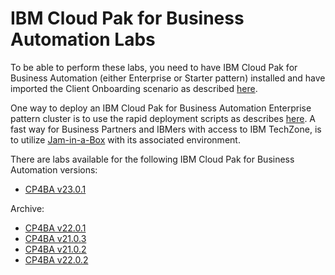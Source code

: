 # IBM Cloud Pak for Business Automation Labs

To be able to perform these labs, you need to have IBM Cloud Pak for Business Automation (either Enterprise or Starter pattern) installed and have imported the Client Onboarding scenario as described [here](https://github.com/IBM/cp4ba-client-onboarding-scenario).

One way to deploy an IBM Cloud Pak for Business Automation Enterprise pattern cluster is to use the rapid deployment scripts as describes [here](https://github.com/IBM/cp4ba-rapid-deployment). A fast way for Business Partners and IBMers with access to IBM TechZone, is to utilize [Jam-in-a-Box](http://ibm.biz/Jam-in-a-Box) with its associated environment.

There are labs available for the following IBM Cloud Pak for Business Automation versions:


- [CP4BA v23.0.1](/23.0.1)


Archive:

- [CP4BA v22.0.1](/22.0.1)
- [CP4BA v21.0.3](/21.0.3)
- [CP4BA v21.0.2](/21.0.2)
- [CP4BA v22.0.2](/22.0.2)
  
